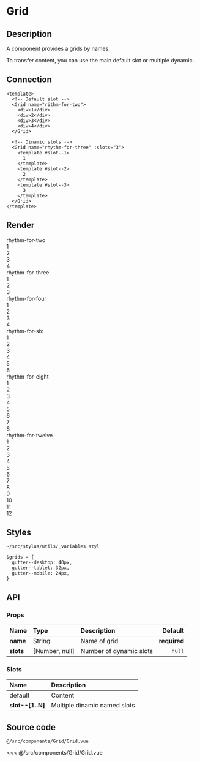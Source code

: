 # Grid

## Description

A component provides a grids by names.

To transfer content, you can use the main default slot or multiple dynamic.

## Connection

```vue
<template>
  <!-- Default slot -->  
  <Grid name="rithm-for-two">
    <div>1</div>
    <div>2</div>
    <div>3</div>
    <div>4</div>
  </Grid>

  <!-- Dinamic slots -->
  <Grid name="rhythm-for-three" :slots="3">
    <template #slot--1>
      1
    </template>
    <template #slot--2>
      2
    </template>
    <template #slot--3>
      3
    </template>
  </Grid>
</template>
```

## Render

<div class="test-block">
  <div class="test-name">rhythm-for-two</div>
  <Grid class="place" name="rhythm-for-two">
    <div class="block">1</div>
    <div class="block">2</div>
    <div class="block">3</div>
    <div class="block">4</div>
  </Grid>
</div>

<div class="test-block">
  <div class="test-name">rhythm-for-three</div>
  <Grid class="place" name="rhythm-for-three">
    <div class="block">1</div>
    <div class="block">2</div>
    <div class="block">3</div>
  </Grid>
</div>

<div class="test-block">
  <div class="test-name">rhythm-for-four</div>
  <Grid class="place" name="rhythm-for-four">
    <div class="block">1</div>
    <div class="block">2</div>
    <div class="block">3</div>
    <div class="block">4</div>
  </Grid>
</div>

<div class="test-block">
  <div class="test-name">rhythm-for-six</div>
  <Grid class="place" name="rhythm-for-six">
    <div class="block">1</div>
    <div class="block">2</div>
    <div class="block">3</div>
    <div class="block">4</div>
    <div class="block">5</div>
    <div class="block">6</div>
  </Grid>
</div>

<div class="test-block">
  <div class="test-name">rhythm-for-eight</div>
  <Grid class="place" name="rhythm-for-eight">
    <div class="block">1</div>
    <div class="block">2</div>
    <div class="block">3</div>
    <div class="block">4</div>
    <div class="block">5</div>
    <div class="block">6</div>
    <div class="block">7</div>
    <div class="block">8</div>
  </Grid>
</div>

<div class="test-block">
  <div class="test-name">rhythm-for-twelve</div>
  <Grid class="place" name="rhythm-for-twelve">
    <div class="block block--small">1</div>
    <div class="block block--small">2</div>
    <div class="block block--small">3</div>
    <div class="block block--small">4</div>
    <div class="block block--small">5</div>
    <div class="block block--small">6</div>
    <div class="block block--small">7</div>
    <div class="block block--small">8</div>
    <div class="block block--small">9</div>
    <div class="block block--small">10</div>
    <div class="block block--small">11</div>
    <div class="block block--small">12</div>
  </Grid>
</div>

## Styles

<code class="nowrap">~/src/stylus/utils/_variables.styl</code>

```stylus
$grids = {
  gutter--desktop: 40px,
  gutter--tablet: 32px,
  gutter--mobile: 24px,
}
```

## API

### Props
| **Name** | **Type** | **Description** | **Default** |
| :------- | :------- | :-------------- | ----------: |
| **name** | String | Name of grid | **required** |
| **slots** | [Number, null] | Number of dynamic slots | `null` |

### Slots
| **Name** | **Description** |
| :------- | :-------------- |
| default | Content |
| **slot--[1..N]** | Multiple dinamic named slots |

## Source code

<code class="nowrap">@/src/components/Grid/Grid.vue</code>

<<< @/src/components/Grid/Grid.vue

